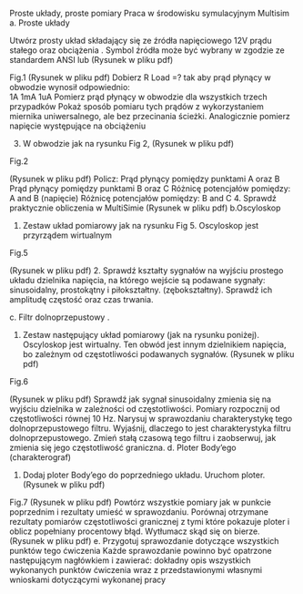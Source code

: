 
Proste układy, proste pomiary
Praca w środowisku symulacyjnym Multisim
a. Proste układy

Utwórz prosty układ składający się ze źródła napięciowego 12V prądu stałego oraz obciążenia . 
Symbol źródła może być wybrany w zgodzie ze standardem ANSI     lub 
(Rysunek w pliku pdf)

Fig.1
(Rysunek w pliku pdf)
Dobierz R Load =? tak aby prąd płynący w obwodzie wynosił odpowiednio:	
1A
1mA
1uA
Pomierz prąd płynący w obwodzie dla wszystkich trzech przypadków
Pokaż sposób pomiaru tych prądów z wykorzystaniem miernika uniwersalnego, 
ale bez przecinania ścieżki.
Analogicznie pomierz napięcie występujące na obciążeniu

3. W obwodzie jak na rysunku Fig 2,
(Rysunek w pliku pdf)

Fig.2

(Rysunek w pliku pdf)
     Policz:
Prąd płynący pomiędzy punktami A oraz B
Prąd płynący pomiędzy punktami B oraz C
Różnicę potencjałów pomiędzy: A and B (napięcie)
Różnicę potencjałów pomiędzy: B and C
4.  Sprawdź praktycznie obliczenia w MultiSimie
(Rysunek w pliku pdf)
b.Oscyloskop

1. Zestaw układ pomiarowy jak na rysunku Fig 5. Oscyloskop jest przyrządem wirtualnym

Fig.5

(Rysunek w pliku pdf)
2. Sprawdź kształty sygnałów na wyjściu prostego układu dzielnika napięcia, na którego wejście są podawane sygnały: sinusoidalny, prostokątny i piłokształtny. (zębokształtny). Sprawdź ich amplitudę częstość oraz czas trwania.

c. Filtr dolnoprzepustowy
.
1. Zestaw następujący układ pomiarowy (jak na rysunku poniżej). Oscyloskop jest wirtualny. Ten obwód jest innym dzielnikiem napięcia, bo zależnym od częstotliwości podawanych sygnałów.
(Rysunek w pliku pdf)

Fig.6

(Rysunek w pliku pdf)
Sprawdź jak sygnał sinusoidalny zmienia się na wyjściu dzielnika w zależności od częstotliwości. Pomiary rozpocznij od częstotliwości równej 10 Hz. 
Narysuj w sprawozdaniu charakterystykę tego dolnoprzepustowego filtru. Wyjaśnij, dlaczego to jest charakterystyka filtru dolnoprzepustowego. Zmień stałą czasową
tego filtru i zaobserwuj, jak zmienia się jego częstotliwość graniczna.
d. Ploter Body’ego (charakterograf)
1. Dodaj ploter Body’ego do poprzedniego układu. Uruchom ploter.
(Rysunek w pliku pdf)

Fig.7
(Rysunek w pliku pdf)
Powtórz wszystkie pomiary jak w punkcie poprzednim i rezultaty umieść w sprawozdaniu.
Porównaj otrzymane rezultaty pomiarów częstotliwości granicznej z tymi które pokazuje ploter i oblicz popełniany procentowy błąd. Wytłumacz skąd się on bierze.
(Rysunek w pliku pdf)
e. Przygotuj sprawozdanie dotyczące wszystkich punktów tego ćwiczenia
Każde sprawozdanie powinno być opatrzone następującym nagłówkiem i zawierać:
dokładny opis wszystkich wykonanych punktów ćwiczenia wraz z przedstawionymi własnymi wnioskami dotyczącymi wykonanej pracy
